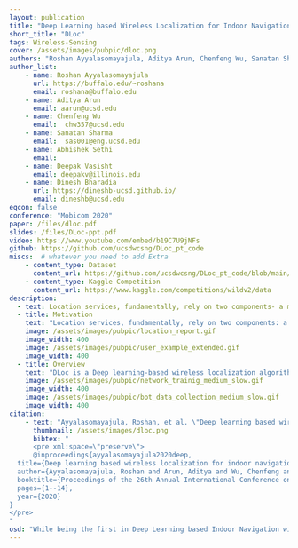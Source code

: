 ```yaml
---
layout: publication
title: "Deep Learning based Wireless Localization for Indoor Navigation"
short_title: "DLoc"
tags: Wireless-Sensing
cover: /assets/images/pubpic/dloc.png
authors: "Roshan Ayyalasomayajula, Aditya Arun, Chenfeng Wu, Sanatan Sharma, Abhishek Sethi, Deepak Vasisht, Dinesh Bharadia"
author_list:
    - name: Roshan Ayyalasomayajula
      url: https://buffalo.edu/~roshana
      email: roshana@buffalo.edu
    - name: Aditya Arun
      email: aarun@ucsd.edu
    - name: Chenfeng Wu
      email:  chw357@ucsd.edu
    - name: Sanatan Sharma
      email:  sas001@eng.ucsd.edu
    - name: Abhishek Sethi
      email:
    - name: Deepak Vasisht
      email: deepakv@illinois.edu
    - name: Dinesh Bharadia
      url: https://dineshb-ucsd.github.io/
      email: dineshb@ucsd.edu
eqcon: false
conference: "Mobicom 2020"
paper: /files/dloc.pdf
slides: /files/DLoc-ppt.pdf
video: https://www.youtube.com/embed/b19C7U9jNFs
github: https://github.com/ucsdwcsng/DLoc_pt_code
miscs:  # whatever you need to add Extra
    - content_type: Dataset
      content_url: https://github.com/ucsdwcsng/DLoc_pt_code/blob/main/wild.md
    - content_type: Kaggle Competition
      content_url: https://www.kaggle.com/competitions/wildv2/data
description:
  - text: Location services, fundamentally, rely on two components- a mapping system and a positioning system. The mapping system provides the physical map of the space, and the positioning system identifies the position within the map. Outdoor location services have thrived over the last couple of decades because of well-established platforms for both these components (e.g. Google Maps for mapping, and GPS for positioning). In contrast, indoor location services haven’t caught up because of the lack of reliable mapping and positioning frameworks, as GPS is known not to work indoors. WiFi positioning lacks maps and is also prone to environmental errors. In this paper, we present DLoc, a Deep Learning based wireless localization algorithm that can overcome traditional limitations of RF-based localization approaches (like multipath, occlusions, etc.). DLoc uses data from the mapping platform we developed, MapFind, that can construct location-tagged maps of the environment. Together, they allow off-the-shelf WiFi devices like smartphones to access a map of the environment and to estimate their position with respect to that map. During our evaluation, MapFind has collected location estimates of over 120 thousand points under 10 different scenarios across two different spaces covering 2000 sq. Ft. DLoc outperforms state-of-the-art methods in WiFi-based localization by 80% (median and 90th percentile) across the 2000 sq. ft. spanning two different spaces.
  - title: Motivation
    text: "Location services, fundamentally, rely on two components: a mapping system and a positioning system. The mapping system provides the physical map of the space, and the positioning system identifies the position within the map. Outdoor location services have thrived over the last couple of decades because of well-established platforms for both these components (e.g. Google Maps for mapping, and GPS for positioning). In contrast, indoor location services haven’t caught up because of the lack of reliable mapping and positioning frameworks, as GPS is known not to work indoors. Wi-Fi positioning lacks maps and is also prone to environmental errors."
    image: /assets/images/pubpic/location_report.gif
    image_width: 400
    image: /assets/images/pubpic/user_example_extended.gif
    image_width: 400
  - title: Overview
    text: "DLoc is a Deep learning-based wireless localization algorithm that can overcome traditional limitations of RF-based localization approaches (like multipath, occlusions, etc.). DLoc uses data from the mapping platform we developed, MapFind, that can construct location-tagged maps of the environment. Together, they allow off-the-shelf Wi-Fi devices like smartphones to access a map of the environment and to estimate their position with respect to that map. During our evaluation, MapFind has collected location estimates of over 150 thousand points under 10 different scenarios across two different spaces covering 2000 sq. Ft. DLoc outperforms state-of-the-art methods in Wi-Fi-based localization by 80% (median & 90th percentile) across the 2000 sq. ft. spanning two different spaces."
    image: /assets/images/pubpic/network_trainig_medium_slow.gif
    image_width: 400
    image: /assets/images/pubpic/bot_data_collection_medium_slow.gif
    image_width: 400
citation:
    - text: "Ayyalasomayajula, Roshan, et al. \"Deep learning based wireless localization for indoor navigation.\" Proceedings of the 26th Annual International Conference on Mobile Computing and Networking. 2020."
      thumbnail: /assets/images/dloc.png
      bibtex: "
      <pre xml:space=\"preserve\">
      @inproceedings{ayyalasomayajula2020deep,
  title={Deep learning based wireless localization for indoor navigation},
  author={Ayyalasomayajula, Roshan and Arun, Aditya and Wu, Chenfeng and Sharma, Sanatan and Sethi, Abhishek Rajkumar and Vasisht, Deepak and Bharadia, Dinesh},
  booktitle={Proceedings of the 26th Annual International Conference on Mobile Computing and Networking},
  pages={1--14},
  year={2020}
}
</pre>
"
osd: "While being the first in Deep Learning based Indoor Navigation with WiFi data, we want to build WiFi CSI dataset on par with ImageNet to assist further research in WiFi-based indoor localization and their applications."
---
```


